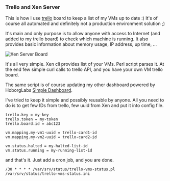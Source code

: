 ### __Trello__ and __Xen__ Server

This is how I use [trello](http://trello.com) board to keep a list of
my VMs up to date :) It's of course all automated and definitely not
a production environment solution ;)

It's main and only purpose is to allow anyone with access to Internet
(and added to my trello board) to check which machine is running.
It also provides basic information about memory usage, IP address,
up time, ...

![Xen Server Board](/images/blog/trello-board.png "Xen Server Board")

It's all very simple. Xen cli provides list of your VMs. Perl script 
parses it. At the end few simple curl calls to trello API, and you
have your own VM trello board.

The same script is of course updating my other dashboard powered by 
HoborgLabs [Simple Dashboard](http://dashboard.hoborglabs.com).

I've tried to keep it simple and possibly reusable by anyone. All you
need to do is to get few IDs from trello, few uuid from Xen and put it
into config file.

~~~~
trello.key = my-key
trello.token = my-token
trello.board.id = abc123

vm.mapping.my-vm1-uuid = trello-card1-id
vm.mapping.my-vm2-uuid = trello-card2-id

vm.status.halted = my-halted-list-id
vm.status.running = my-running-list-id
~~~~

and that's it. Just add a cron job, and you are done.

~~~~
/30 * * * * /var/srv/status/trello-vms-status.pl /var/srv/status/trello-vms-status.ini
~~~~